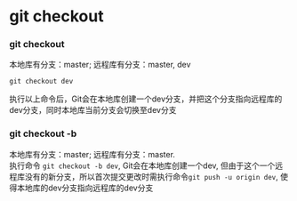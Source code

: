 # git checkout

### git checkout
本地库有分支：master; 远程库有分支：master, dev  
```
git checkout dev
```
执行以上命令后，Git会在本地库创建一个dev分支，并把这个分支指向远程库的dev分支，同时本地库当前分支会切换至dev分支


### git checkout -b
本地库有分支：master; 远程库有分支：master.  
执行命令 `git checkout -b dev`, Git会在本地库创建一个dev, 但由于这个一个远程库没有的新分支，所以首次提交更改时需执行命令`git push -u origin dev`, 使得本地库的dev分支指向远程库的dev分支
